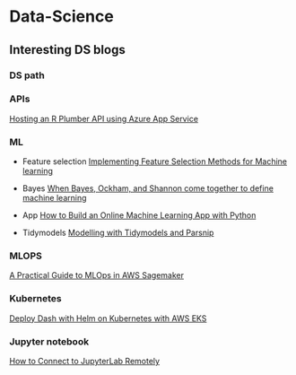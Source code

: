 # Data-Science

## Interesting DS blogs

### DS path



### APIs
[Hosting an R Plumber API using Azure App Service](https://veerlevanleemput.medium.com/hosting-a-r-plumber-api-using-azure-app-service-4e78936787cf)



### ML
-  Feature selection
[Implementing Feature Selection Methods for Machine learning](https://ranasinghiitkgp.medium.com/implementing-feature-selection-methods-for-machine-learning-bfa2e4b4e02)
-  Bayes
[When Bayes, Ockham, and Shannon come together to define machine learning](https://towardsdatascience.com/when-bayes-ockham-and-shannon-come-together-to-define-machine-learning-96422729a1ad)
- App
[How to Build an Online Machine Learning App with Python](https://towardsdatascience.com/how-to-build-an-online-machine-learning-app-with-python-c976b2e9f44a)

-  Tidymodels
[Modelling with Tidymodels and Parsnip](https://towardsdatascience.com/modelling-with-tidymodels-and-parsnip-bae2c01c131c)
### MLOPS
[A Practical Guide to MLOps in AWS Sagemaker](https://towardsdatascience.com/a-practical-guide-to-mlops-in-aws-sagemaker-part-i-1d28003f565)

### Kubernetes
[Deploy Dash with Helm on Kubernetes with AWS EKS](https://www.dabbleofdevops.com/blog/deploy-dash-with-helm-on-kubernetes-with-aws-eks)

### Jupyter notebook
[How to Connect to JupyterLab Remotely](https://towardsdatascience.com/how-to-connect-to-jupyterlab-remotely-9180b57c45bb)
